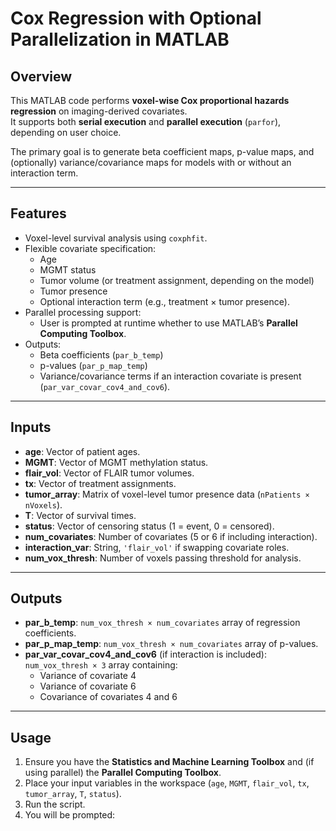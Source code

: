 # Cox Regression with Optional Parallelization in MATLAB

## Overview
This MATLAB code performs **voxel-wise Cox proportional hazards regression** on imaging-derived covariates.  
It supports both **serial execution** and **parallel execution** (`parfor`), depending on user choice.  

The primary goal is to generate beta coefficient maps, p-value maps, and (optionally) variance/covariance maps for models with or without an interaction term.  

---

## Features
- Voxel-level survival analysis using `coxphfit`.  
- Flexible covariate specification:
  - Age
  - MGMT status
  - Tumor volume (or treatment assignment, depending on the model)
  - Tumor presence
  - Optional interaction term (e.g., treatment × tumor presence).  
- Parallel processing support:
  - User is prompted at runtime whether to use MATLAB’s **Parallel Computing Toolbox**.  
- Outputs:
  - Beta coefficients (`par_b_temp`)
  - p-values (`par_p_map_temp`)
  - Variance/covariance terms if an interaction covariate is present (`par_var_covar_cov4_and_cov6`).  

---

## Inputs
- **age**: Vector of patient ages.  
- **MGMT**: Vector of MGMT methylation status.  
- **flair_vol**: Vector of FLAIR tumor volumes.  
- **tx**: Vector of treatment assignments.  
- **tumor_array**: Matrix of voxel-level tumor presence data (`nPatients × nVoxels`).  
- **T**: Vector of survival times.  
- **status**: Vector of censoring status (1 = event, 0 = censored).  
- **num_covariates**: Number of covariates (5 or 6 if including interaction).  
- **interaction_var**: String, `'flair_vol'` if swapping covariate roles.  
- **num_vox_thresh**: Number of voxels passing threshold for analysis.  

---

## Outputs
- **par_b_temp**: `num_vox_thresh × num_covariates` array of regression coefficients.  
- **par_p_map_temp**: `num_vox_thresh × num_covariates` array of p-values.  
- **par_var_covar_cov4_and_cov6** (if interaction is included): `num_vox_thresh × 3` array containing:  
  - Variance of covariate 4  
  - Variance of covariate 6  
  - Covariance of covariates 4 and 6  

---

## Usage
1. Ensure you have the **Statistics and Machine Learning Toolbox** and (if using parallel) the **Parallel Computing Toolbox**.  
2. Place your input variables in the workspace (`age`, `MGMT`, `flair_vol`, `tx`, `tumor_array`, `T`, `status`).  
3. Run the script.  
4. You will be prompted:  

